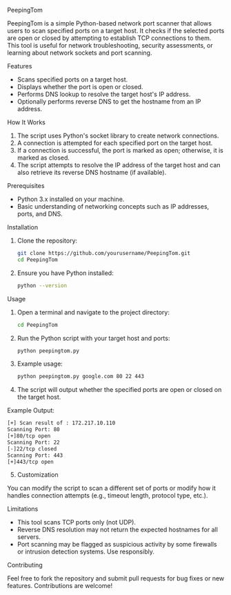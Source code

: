 
PeepingTom

PeepingTom is a simple Python-based network port scanner that allows users to scan specified ports on a target host. It checks if the selected ports are open or closed by attempting to establish TCP connections to them. This tool is useful for network troubleshooting, security assessments, or learning about network sockets and port scanning.

Features

- Scans specified ports on a target host.
- Displays whether the port is open or closed.
- Performs DNS lookup to resolve the target host's IP address.
- Optionally performs reverse DNS to get the hostname from an IP address.

How It Works

1. The script uses Python's socket library to create network connections.
2. A connection is attempted for each specified port on the target host.
3. If a connection is successful, the port is marked as open; otherwise, it is marked as closed.
4. The script attempts to resolve the IP address of the target host and can also retrieve its reverse DNS hostname (if available).

Prerequisites

- Python 3.x installed on your machine.
- Basic understanding of networking concepts such as IP addresses, ports, and DNS.

Installation

1. Clone the repository:
   ```bash
   git clone https://github.com/yourusername/PeepingTom.git
   cd PeepingTom

2. Ensure you have Python installed:
   ```bash
   python --version

Usage

1. Open a terminal and navigate to the project directory:
   ```bash
   cd PeepingTom

2. Run the Python script with your target host and ports:
     ```bash
     python peepingtom.py

3. Example usage:
   ```bash
   python peepingtom.py google.com 80 22 443

4. The script will output whether the specified ports are open or closed on the target host.

Example Output:
   ```bash
  [+] Scan result of : 172.217.10.110
  Scanning Port: 80
  [+]80/tcp open  
  Scanning Port: 22
  [-]22/tcp closed
  Scanning Port: 443
  [+]443/tcp open
```

5. Customization

You can modify the script to scan a different set of ports or modify how it handles connection attempts (e.g., timeout length, protocol type, etc.).

Limitations

- This tool scans TCP ports only (not UDP).
- Reverse DNS resolution may not return the expected hostnames for all servers.
- Port scanning may be flagged as suspicious activity by some firewalls or intrusion detection systems. Use responsibly.

Contributing

Feel free to fork the repository and submit pull requests for bug fixes or new features. Contributions are welcome!
